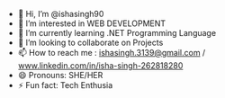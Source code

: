 - 👋 Hi, I’m @ishasingh90
- 👀 I’m interested in WEB DEVELOPMENT
- 🌱 I’m currently learning .NET Programming Language
- 💞️ I’m looking to collaborate on Projects 
- 📫 How to reach me : ishasingh.3139@gmail.com / www.linkedin.com/in/isha-singh-262818280
- 😄 Pronouns: SHE/HER
- ⚡ Fun fact: Tech Enthusia

<!---
ishasingh90/ishasingh90 is a ✨ special ✨ repository because its `README.md` (this file) appears on your GitHub profile.
You can click the Preview link to take a look at your changes.
--->
